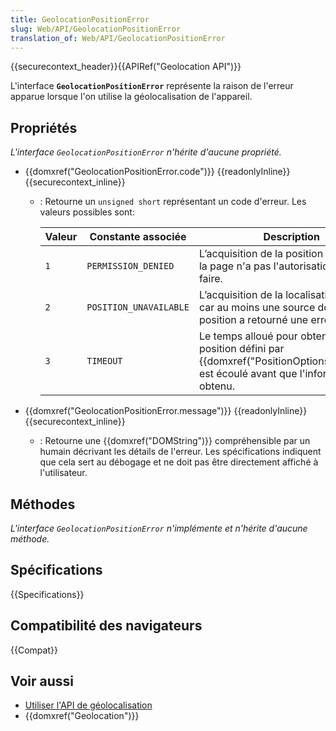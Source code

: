 ```yaml
---
title: GeolocationPositionError
slug: Web/API/GeolocationPositionError
translation_of: Web/API/GeolocationPositionError
---
```

{{securecontext_header}}{{APIRef("Geolocation API")}}

L'interface **`GeolocationPositionError`** représente la raison de l'erreur apparue lorsque l'on utilise la géolocalisation de l'appareil.

## Propriétés

_L'interface `GeolocationPositionError` n'hérite d'aucune propriété._

- {{domxref("GeolocationPositionError.code")}} {{readonlyInline}} {{securecontext_inline}}

  - : Retourne un `unsigned short` représentant un code d'erreur. Les valeurs possibles sont:

    | Valeur | Constante associée     | Description                                                                                                                                              |
    | ------ | ---------------------- | -------------------------------------------------------------------------------------------------------------------------------------------------------- |
    | `1`    | `PERMISSION_DENIED`    | L’acquisition de la position échoue car la page n'a pas l'autorisation de le faire.                                                                      |
    | `2`    | `POSITION_UNAVAILABLE` | L’acquisition de la localisation échoue car au moins une source donnant la position a retourné une erreur interne.                                       |
    | `3`    | `TIMEOUT`              | Le temps alloué pour obtenir la position défini par {{domxref("PositionOptions.timeout")}} est écoulé avant que l'information soit obtenu. |

- {{domxref("GeolocationPositionError.message")}} {{readonlyInline}} {{securecontext_inline}}
  - : Retourne une {{domxref("DOMString")}} compréhensible par un humain décrivant les détails de l'erreur. Les spécifications indiquent que cela sert au débogage et ne doit pas être directement affiché à l'utilisateur.

## Méthodes

**L'interface* `GeolocationPositionError` *n'implémente et n'hérite d'aucune méthode.**

## Spécifications

{{Specifications}}

## Compatibilité des navigateurs

{{Compat}}

## Voir aussi

- [Utiliser l'API de géolocalisation](/fr/docs/Web/API/Geolocation_API/Using)
- {{domxref("Geolocation")}}
